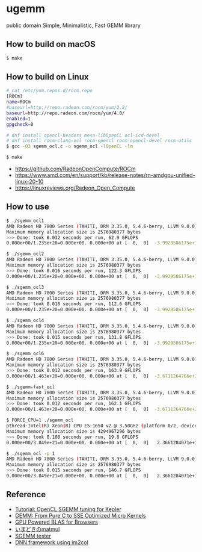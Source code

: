 # ugemm

public domain Simple, Minimalistic, Fast GEMM library

## How to build on macOS

```bash
$ make
```

## How to build on Linux

```bash
# cat /etc/yum.repos.d/rocm.repo 
[ROCm]
name=ROCm
#baseurl=http://repo.radeon.com/rocm/yum/2.2/
baseurl=http://repo.radeon.com/rocm/yum/4.0/
enabled=1
gpgcheck=0

# dnf install opencl-headers mesa-libOpenCL ocl-icd-devel
# dnf install rocm-clang-ocl rocm-opencl rocm-opencl-devel rocm-utils
$ gcc -O3 sgemm_ocl.c -o sgemm_ocl -lOpenCL -lm

$ make
```

- https://github.com/RadeonOpenCompute/ROCm
- https://www.amd.com/en/support/kb/release-notes/rn-amdgpu-unified-linux-20-10
- https://linuxreviews.org/Radeon_Open_Compute

## How to use

```bash
$ ./sgemm_ocl1
AMD Radeon HD 7800 Series (TAHITI, DRM 3.35.0, 5.4.6-berry, LLVM 9.0.0) (platform 0/1, device 0/2)
Maximum memory allocation size is 2576980377 bytes
>>> Done: took 0.032 seconds per run, 62.9 GFLOPS
0.000e+00/1.235e+20=0.000e+00. 0.000e+00 at [  0,  0]  -3.9929586175e+14 vs  -3.9929586175e+14 

$ ./sgemm_ocl2
AMD Radeon HD 7800 Series (TAHITI, DRM 3.35.0, 5.4.6-berry, LLVM 9.0.0) (platform 0/1, device 0/2)
Maximum memory allocation size is 2576980377 bytes
>>> Done: took 0.016 seconds per run, 122.3 GFLOPS
0.000e+00/1.235e+20=0.000e+00. 0.000e+00 at [  0,  0]  -3.9929586175e+14 vs  -3.9929586175e+14 

$ ./sgemm_ocl3
AMD Radeon HD 7800 Series (TAHITI, DRM 3.35.0, 5.4.6-berry, LLVM 9.0.0) (platform 0/1, device 0/2)
Maximum memory allocation size is 2576980377 bytes
>>> Done: took 0.018 seconds per run, 112.6 GFLOPS
0.000e+00/1.235e+20=0.000e+00. 0.000e+00 at [  0,  0]  -3.9929586175e+14 vs  -3.9929586175e+14 

$ ./sgemm_ocl4
AMD Radeon HD 7800 Series (TAHITI, DRM 3.35.0, 5.4.6-berry, LLVM 9.0.0) (platform 0/1, device 0/2)
Maximum memory allocation size is 2576980377 bytes
>>> Done: took 0.015 seconds per run, 131.8 GFLOPS
0.000e+00/1.235e+20=0.000e+00. 0.000e+00 at [  0,  0]  -3.9929586175e+14 vs  -3.9929586175e+14 

$ ./sgemm_ocl6
AMD Radeon HD 7800 Series (TAHITI, DRM 3.35.0, 5.4.6-berry, LLVM 9.0.0) (platform 0/1, device 0/2)
Maximum memory allocation size is 2576980377 bytes
>>> Done: took 0.012 seconds per run, 163.9 GFLOPS
0.000e+00/1.463e+20=0.000e+00. 0.000e+00 at [  0,  0]  -3.6711264766e+20 vs  -3.6711264766e+20 

$ ./sgemm-fast_ocl 
AMD Radeon HD 7800 Series (TAHITI, DRM 3.35.0, 5.4.6-berry, LLVM 9.0.0) (platform 0/1, device 0/2)
Maximum memory allocation size is 2576980377 bytes
>>> Done: took 0.012 seconds per run, 162.1 GFLOPS
0.000e+00/1.463e+20=0.000e+00. 0.000e+00 at [  0,  0]  -3.6711264766e+20 vs  -3.6711264766e+20 

$ FORCE_CPU=1 ./sgemm_ocl
pthread-Intel(R) Xeon(R) CPU E5-1650 v2 @ 3.50GHz (platform 0/2, device 0/1)
Maximum memory allocation size is 4294967296 bytes
>>> Done: took 0.108 seconds per run, 19.8 GFLOPS
0.000e+00/3.849e+21=0.000e+00. 0.000e+00 at [  0,  0]   2.3661284071e+18 vs   2.3661284071e+18 

$ ./sgemm_ocl -p 1
AMD Radeon HD 7800 Series (TAHITI, DRM 3.35.0, 5.4.6-berry, LLVM 9.0.0) (platform 1/2, device 0/2)
Maximum memory allocation size is 2576980377 bytes
>>> Done: took 0.015 seconds per run, 146.7 GFLOPS
0.000e+00/3.849e+21=0.000e+00. 0.000e+00 at [  0,  0]   2.3661284071e+18 vs   2.3661284071e+18 

```

## Reference

- [Tutorial: OpenCL SGEMM tuning for Kepler](https://cnugteren.github.io/tutorial/pages/page1.html)
- [GEMM: From Pure C to SSE Optimized Micro Kernels](http://apfel.mathematik.uni-ulm.de/~lehn/sghpc/gemm/)
- [GPU Powered BLAS for Browsers](https://github.com/waylonflinn/weblas)
- [いまどきのmatmul](http://int.main.jp/txt/matmul/)
- [SGEMM tester](https://github.com/gcp/sgemm)
- [DNN framework using im2col](https://github.com/hiroyam/dnn-im2col)
